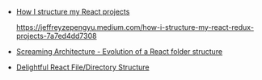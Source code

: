 - [How I structure my React projects](https://dev.to/jeffreythecoder/how-i-structure-my-react-projects-59ja)

    https://jeffreyzepengyu.medium.com/how-i-structure-my-react-redux-projects-7a7ed4dd7308

- [Screaming Architecture - Evolution of a React folder structure](https://dev.to/profydev/screaming-architecture-evolution-of-a-react-folder-structure-4g25)
- [Delightful React File/Directory Structure](https://www.joshwcomeau.com/react/file-structure/)
